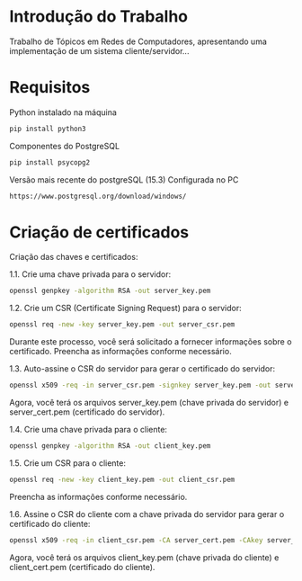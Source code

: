 # Introdução do Trabalho
Trabalho de Tópicos em Redes de Computadores, apresentando uma implementação de um sistema cliente/servidor...

# Requisitos
Python instalado na máquina

```bash
pip install python3
```

Componentes do PostgreSQL

```bash
pip install psycopg2
```

Versão mais recente do postgreSQL (15.3) Configurada no PC

```bash
https://www.postgresql.org/download/windows/
```

# Criação de certificados

Criação das chaves e certificados:

1.1. Crie uma chave privada para o servidor:
```bash
openssl genpkey -algorithm RSA -out server_key.pem
```

1.2. Crie um CSR (Certificate Signing Request) para o servidor:
```bash
openssl req -new -key server_key.pem -out server_csr.pem
```
Durante este processo, você será solicitado a fornecer informações sobre o certificado. Preencha as informações conforme necessário.

1.3. Auto-assine o CSR do servidor para gerar o certificado do servidor:
```bash
openssl x509 -req -in server_csr.pem -signkey server_key.pem -out server_cert.pem
```
Agora, você terá os arquivos server_key.pem (chave privada do servidor) e server_cert.pem (certificado do servidor).

1.4. Crie uma chave privada para o cliente:
```bash
openssl genpkey -algorithm RSA -out client_key.pem
```
1.5. Crie um CSR para o cliente:
```bash
openssl req -new -key client_key.pem -out client_csr.pem
```
Preencha as informações conforme necessário.

1.6. Assine o CSR do cliente com a chave privada do servidor para gerar o certificado do cliente:
```bash
openssl x509 -req -in client_csr.pem -CA server_cert.pem -CAkey server_key.pem -CAcreateserial -out client_cert.pem
```
Agora, você terá os arquivos client_key.pem (chave privada do cliente) e client_cert.pem (certificado do cliente).
